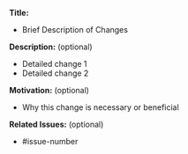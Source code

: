 **Title:**

- Brief Description of Changes

**Description:** (optional)

- Detailed change 1
- Detailed change 2

**Motivation:** (optional)

- Why this change is necessary or beneficial

**Related Issues:** (optional)

- #issue-number
